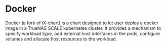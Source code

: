 # Docker

Docker (a fork of iX-chart) is a chart designed to let user deploy a docker image in a TrueNAS SCALE kubernetes cluster.
It provides a mechanism to specify workload type, add external host interfaces in the pods, configure volumes and allocate host resources to the workload.
